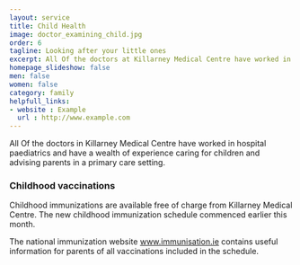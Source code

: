 ```yaml
---
layout: service
title: Child Health
image: doctor_examining_child.jpg
order: 6
tagline: Looking after your little ones
excerpt: All Of the doctors at Killarney Medical Centre have worked in hospital paediatrics and have a wealth of experience caring for children and advising parents in a primary care setting.
homepage_slideshow: false
men: false
women: false
category: family
helpfull_links:
- website : Example
  url : http://www.example.com 
---
```


All Of the doctors in Killarney Medical Centre have worked in hospital paediatrics and have a wealth of experience caring for children and advising parents in a primary care setting.

### Childhood vaccinations

Childhood immunizations are available free of charge from Killarney Medical Centre. The new childhood immunization schedule commenced earlier this month.

The national immunization website www.immunisation.ie contains useful information for parents of all vaccinations included in the schedule.